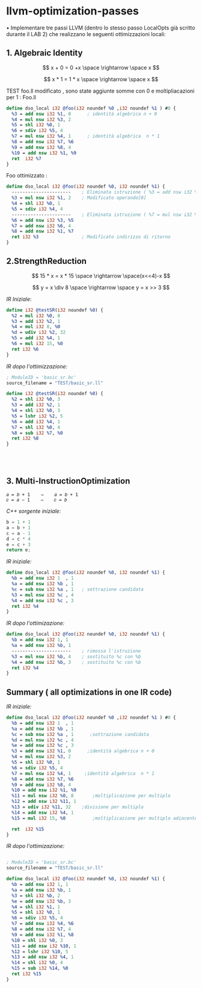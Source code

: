 # llvm-optimization-passes

• Implementare tre passi LLVM (dentro lo stesso passo LocalOpts già scritto durante il LAB 2) che realizzano le seguenti ottimizzazioni locali:

## 1. Algebraic Identity

$$
x + 0 = 0 +x \space \rightarrow \space x
$$

$$
x * 1 = 1 * x \space \rightarrow \space x
$$

TEST foo.ll modificato , sono state aggiunte somme con 0 e moltipliacazioni per 1 :
Foo.ll

```llvm
define dso_local i32 @foo(i32 noundef %0 ,i32 noundef %1 ) #0 {
  %3 = add nsw i32 %1, 0      ; identità algebrica n + 0
  %4 = mul nsw i32 %3, 2
  %5 = shl i32 %0, 1
  %6 = sdiv i32 %5, 4
  %7 = mul nsw i32 %4, 1      ; identità algebrica  n * 1
  %8 = add nsw i32 %7, %6
  %9 = add nsw i32 %8, 4
  %10 = add nsw i32 %1, %9
  ret  i32 %7
}
```

Foo ottimizzato :

```llvm
define dso_local i32 @foo(i32 noundef %0, i32 noundef %1) {
  ----------------------    ; Eliminata istruzione ( %3 = add nsw i32 %1, 0 )
  %3 = mul nsw i32 %1, 2    ; Modificato operando[0]
  %4 = shl i32 %0, 1
  %5 = sdiv i32 %4, 4
  ----------------------    ; Eliminata istruzione ( %7 = mul nsw i32 %4, 1 )
  %6 = add nsw i32 %3, %5
  %7 = add nsw i32 %6, 4
  %8 = add nsw i32 %1, %7
  ret i32 %3                ; Modificato indirizzo di ritorno
}
```

## 2.StrengthReduction

$$
15 * x = x * 15 \space \rightarrow \space(x<<4)-x
$$

$$
y = x \div 8 \space \rightarrow \space y = x >> 3
$$

_IR Iniziale_:

```llvm
define i32 @testSR(i32 noundef %0) {
  %2 = mul i32 %0, 8
  %3 = add i32 %2, 1
  %4 = mul i32 8, %0
  %d = udiv i32 %2, 32
  %5 = add i32 %4, 1
  %6 = mul i32 15, %0
  ret i32 %6
}
```

_IR dopo l'ottimizzazione:_

```llvm
; ModuleID = 'basic_sr.bc'
source_filename = "TEST/basic_sr.ll"

define i32 @testSR(i32 noundef %0) {
  %2 = shl i32 %0, 3
  %3 = add i32 %2, 1
  %4 = shl i32 %0, 3
  %5 = lshr i32 %2, 5
  %6 = add i32 %4, 1
  %7 = shl i32 %0, 4
  %8 = sub i32 %7, %0
  ret i32 %8
}
```

<br><br>

## 3. Multi-InstructionOptimization

```text
𝑎 = 𝑏 + 1    ⇒    𝑎 = 𝑏 + 1
𝑐 = 𝑎 − 1    ⇒    𝑐 = 𝑏
```

_C++ sorgente iniziale:_

```c++
b = 1 + 1
a = b + 1
c = a - 1
d = c * 4
e = c + 3
return e;
```

_IR iniziale:_

```llvm
define dso_local i32 @foo(i32 noundef %0, i32 noundef %1) {
  %b = add nsw i32 1  , 1
  %a = add nsw i32 %b , 1
  %c = sub nsw i32 %a , 1   ; sottrazione candidata
  %3 = mul nsw i32 %c , 4
  %4 = add nsw i32 %c , 3
  ret i32 %4
}
```

_IR dopo l'ottimizazione:_

```llvm
define dso_local i32 @foo(i32 noundef %0, i32 noundef %1) {
  %b = add nsw i32 1, 1
  %a = add nsw i32 %b, 1
  ----------------------    ; rimossa l'istruzione
  %3 = mul nsw i32 %b, 4    ; sostituito %c con %b
  %4 = add nsw i32 %b, 3    ; sostituito %c con %b
  ret i32 %4
}
```

## Summary ( all optimizations in one IR code)

_IR iniziale:_

```llvm
define dso_local i32 @foo(i32 noundef %0 ,i32 noundef %1 ) #0 {
  %b = add nsw i32 1  , 1
  %a = add nsw i32 %b , 1
  %c = sub nsw i32 %a , 1      ;sottrazione candidata
  %d = mul nsw i32 %c , 4
  %e = add nsw i32 %c , 3
  %3 = add nsw i32 %1, 0      ;identità algebrica n + 0
  %4 = mul nsw i32 %3, 2
  %5 = shl i32 %0, 1
  %6 = sdiv i32 %5, 4
  %7 = mul nsw i32 %4, 1     ;identità algebrica  n * 1
  %8 = add nsw i32 %7, %6
  %9 = add nsw i32 %8, 4
  %10 = add nsw i32 %1, %9
  %11 = mul nsw i32 %0, 8       ;moltiplicazione per multiplo
  %12 = add nsw i32 %11, 1
  %13 = udiv i32 %11, 32    ;divisione per multiplo
  %14 = add nsw i32 %4, 1
  %15 = mul i32 15, %0          ;moltiplicazione per multiplo adiacente

  ret  i32 %15
}
```

_IR dopo l'ottimizazione:_

```llvm

; ModuleID = 'basic_sr.bc'
source_filename = "TEST/basic_sr.ll"

define dso_local i32 @foo(i32 noundef %0, i32 noundef %1) {
  %b = add nsw i32 1, 1
  %a = add nsw i32 %b, 1
  %3 = shl i32 %b, 2
  %e = add nsw i32 %b, 3
  %4 = shl i32 %1, 1
  %5 = shl i32 %0, 1
  %6 = sdiv i32 %5, 4
  %7 = add nsw i32 %4, %6
  %8 = add nsw i32 %7, 4
  %9 = add nsw i32 %1, %8
  %10 = shl i32 %0, 3
  %11 = add nsw i32 %10, 1
  %12 = lshr i32 %10, 5
  %13 = add nsw i32 %4, 1
  %14 = shl i32 %0, 4
  %15 = sub i32 %14, %0
  ret i32 %15
}
```
